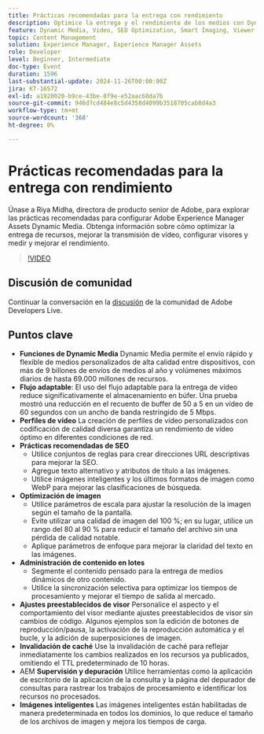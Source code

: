 ```yaml
---
title: Prácticas recomendadas para la entrega con rendimiento
description: Optimice la entrega y el rendimiento de los medios con Dynamic Media aprovechando el streaming adaptable, los perfiles de vídeo personalizados, las prácticas recomendadas de SEO, la optimización de imágenes, la administración de contenido en lote, los ajustes preestablecidos de visualizador, la invalidación de caché y las imágenes inteligentes.
feature: Dynamic Media, Video, SEO Optimization, Smart Imaging, Viewer Presets, Best Practices
topic: Content Management
solution: Experience Manager, Experience Manager Assets
role: Developer
level: Beginner, Intermediate
doc-type: Event
duration: 1596
last-substantial-update: 2024-11-26T00:00:00Z
jira: KT-16572
exl-id: a1920020-b9ce-43be-8f9e-e52aac68da7b
source-git-commit: 946d7cd484e8c5d4358d4099b3518705cab8d4a3
workflow-type: tm+mt
source-wordcount: '368'
ht-degree: 0%

---
```


# Prácticas recomendadas para la entrega con rendimiento

Únase a Riya Midha, directora de producto senior de Adobe, para explorar las prácticas recomendadas para configurar Adobe Experience Manager Assets Dynamic Media. Obtenga información sobre cómo optimizar la entrega de recursos, mejorar la transmisión de vídeo, configurar visores y medir y mejorar el rendimiento.

>[!VIDEO](https://video.tv.adobe.com/v/3440420/?learn=on&enablevpops&captions=spa)

## Discusión de comunidad

Continuar la conversación en la [discusión](https://adobe.ly/3YGedpb) de la comunidad de Adobe Developers Live.

## Puntos clave

* **Funciones de Dynamic Media** Dynamic Media permite el envío rápido y flexible de medios personalizados de alta calidad entre dispositivos, con más de 9 billones de envíos de medios al año y volúmenes máximos diarios de hasta 69.000 millones de recursos.
* **Flujo adaptable**: El uso del flujo adaptable para la entrega de vídeo reduce significativamente el almacenamiento en búfer. Una prueba mostró una reducción en el recuento de buffer de 50 a 5 en un vídeo de 60 segundos con un ancho de banda restringido de 5 Mbps.
* **Perfiles de vídeo** La creación de perfiles de vídeo personalizados con codificación de calidad diversa garantiza un rendimiento de vídeo óptimo en diferentes condiciones de red.
* **Prácticas recomendadas de SEO**
   * Utilice conjuntos de reglas para crear direcciones URL descriptivas para mejorar la SEO.
   * Agregue texto alternativo y atributos de título a las imágenes.
   * Utilice imágenes inteligentes y los últimos formatos de imagen como WebP para mejorar las clasificaciones de búsqueda.
* **Optimización de imagen**
   * Utilice parámetros de escala para ajustar la resolución de la imagen según el tamaño de la pantalla.
   * Evite utilizar una calidad de imagen del 100 %; en su lugar, utilice un rango del 80 al 90 % para reducir el tamaño del archivo sin una pérdida de calidad notable.
   * Aplique parámetros de enfoque para mejorar la claridad del texto en las imágenes.
* **Administración de contenido en lotes**
   * Segmente el contenido pensado para la entrega de medios dinámicos de otro contenido.
   * Utilice la sincronización selectiva para optimizar los tiempos de procesamiento y mejorar el tiempo de salida al mercado.
* **Ajustes preestablecidos de visor** Personalice el aspecto y el comportamiento del visor mediante ajustes preestablecidos de visor sin cambios de código. Algunos ejemplos son la edición de botones de reproducción/pausa, la activación de la reproducción automática y el bucle, y la adición de superposiciones de imagen.
* **Invalidación de caché** Use la invalidación de caché para reflejar inmediatamente los cambios realizados en los recursos ya publicados, omitiendo el TTL predeterminado de 10 horas.
* AEM **Supervisión y depuración** Utilice herramientas como la aplicación de escritorio de la aplicación de la consulta y la página del depurador de consultas para rastrear los trabajos de procesamiento e identificar los recursos no procesados.
* **Imágenes inteligentes** Las imágenes inteligentes están habilitadas de manera predeterminada en todos los dominios, lo que reduce el tamaño de los archivos de imagen y mejora los tiempos de carga.
